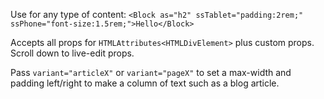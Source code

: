 Use for any type of content: `<Block as="h2" ssTablet="padding:2rem;" ssPhone="font-size:1.5rem;">Hello</Block>`

Accepts all props for `HTMLAttributes<HTMLDivElement>` plus custom props. Scroll down to live-edit props.  

Pass `variant="articleX"` or `variant="pageX"` to set a max-width and padding left/right to make a column of text such as a blog article.
